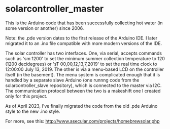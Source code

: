 # solarcontroller_master
This is the Arduino code that has been successfully collecting hot water (in some version or another) since 2006.


Note: the .pde version dates to the first release of the Arduino IDE.  I later migrated it to an .ino file compatible with more modern versions of the IDE.

The solar controller has two interfaces. One, via serial, accepts commands such as 'sm 1200' to set the minimum summer collection temperature to 120 (1200 decidegrees) or 'sT 00,00,12,13,7,2019' to set the real time clock to 12:00:00 July 13, 2019.   The other is via a menu-based LCD on the controller itself (in the basement).  The menu system is complicated enough that it is handled by a separate slave Arduino (one runnng code from the solarcontroller_slave repository), which is connected to the master via I2C.  The communication protocol between the two is a makeshift one I created only for this project.

As of April 2023, I've finally migrated the code from the old .pde Arduino style to the new .ino style.

For more, see this: http://www.asecular.com/projects/homebrewsolar.php
